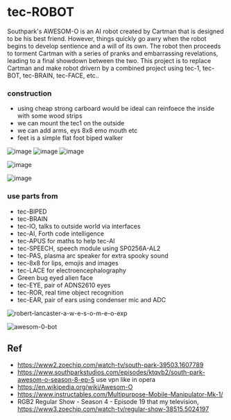 # tec-ROBOT
 





Southpark's AWESOM-O is an AI robot created by Cartman that is designed to be his best friend. However, things quickly go awry when the robot begins to develop sentience and a will of its own. The robot then proceeds to torment Cartman with a series of pranks and embarrassing revelations, leading to a final showdown between the two. This project is to replace Cartman and make robot drivern by a combined project using tec-1, tec-BOT, tec-BRAIN, tec-FACE, etc..

 



### construction
- using cheap strong carboard would be ideal can reinfoece the inside with some wood strips
- we can mount the tec1 on the outside
- we can add arms, eys 8x8 emo mouth etc
- feet is a simple flat foot biped walker

![image](https://github.com/user-attachments/assets/12931b3b-db21-49ad-8a46-5f1aab7ada4b)
![image](https://github.com/user-attachments/assets/64297841-ad5f-4d5b-a4da-9593cdb9ee91)
![image](https://github.com/user-attachments/assets/2d8934dd-8c76-4a77-8c88-8fa80a018857)

![image](https://github.com/user-attachments/assets/9bb99866-192a-4918-bc9b-74bc18fea7aa)

![image](https://github.com/user-attachments/assets/f0328b57-66f1-4e0a-bb9d-cc9746f89da1)

 

### use parts from  
- tec-BIPED
- tec-BRAIN
- tec-IO, talks to outside world via interfaces
- tec-AI, Forth code intelligence
- tec-APUS for maths to help tec-AI
- tec-SPEECH, speech module using SP0256A-AL2
- tec-PAS, plasma arc speaker for extra spooky sound
- tec-8x8 for lips, emojis and images
- tec-LACE for electroencephalography
- Green bug eyed alien face
- tec-EYE, pair of ADNS2610 eyes
- tec-ROR, real time object recognition
- tec-EAR, pair of ears using condenser mic and ADC



![robert-lancaster-a-w-e-s-o-m-e-o-exp](https://github.com/user-attachments/assets/db5679bc-6988-4b43-8769-09899a1ecd56)

![awesom-0-bot](https://github.com/user-attachments/assets/7c4c871e-17a7-411d-9a20-47b0782d3006)

## Ref 

- https://www2.zoechip.com/watch-tv/south-park-39503.1607789
- https://www.southparkstudios.com/episodes/ktqvb2/south-park-awesom-o-season-8-ep-5  use vpn like in opera
- https://en.wikipedia.org/wiki/Awesom-O
- https://www.instructables.com/Multipurpose-Mobile-Manipulator-Mk-1/
- RGB2 Regular Show - Season 4 - Episode 19 that my television, https://www3.zoechip.com/watch-tv/regular-show-38515.5024197
